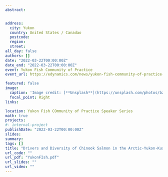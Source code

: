 ```yaml
---
abstract:


address:
  city: Yukon
  country: United States / Canadao
  postcode: 
  region: 
  street: 
all_day: false
authors: []
date: "2022-03-22T00:00:00Z"
date_end: "2022-03-22T00:00:00Z"
event: Yukon Fish Community of Practice
event_url: https://edynamics.com/news/yukon-fish-community-of-practice-speaker-series/

featured: false
image:
  caption: 'Image credit: [**Unsplash**](https://unsplash.com/photos/bzdhc5b3Bxs)'
  focal_point: Right
links:

location: Yukon Fish COmmunity of Practice Speaker Series
math: true
projects:
#- internal-project
publishDate: "2022-03-22T00:00:00Z"
slides: 
summary: 
tags: []
title: "Drivers and Diversity of Chinook Salmon in the Arctic-Yukon-Kuskokwim Region"
url_code: ""
url_pdf: "YukonFIsh.pdf"
url_slides: ""
url_video: ""
---
```


